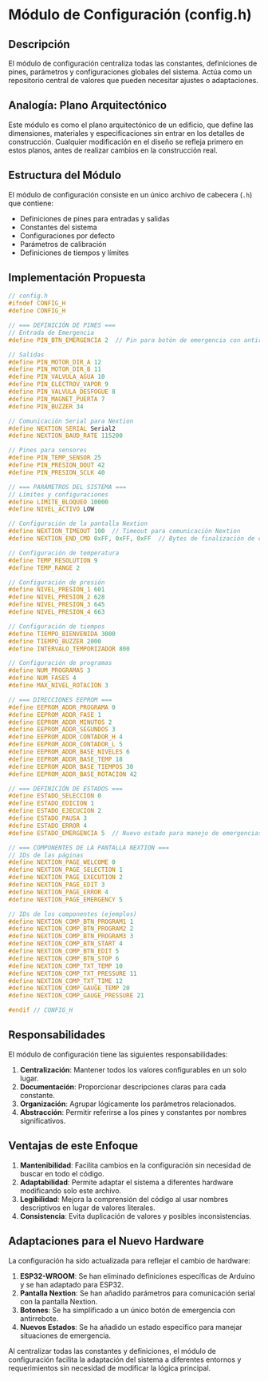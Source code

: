 # Módulo de Configuración (config.h)

## Descripción

El módulo de configuración centraliza todas las constantes, definiciones de pines, parámetros y configuraciones globales del sistema. Actúa como un repositorio central de valores que pueden necesitar ajustes o adaptaciones.

## Analogía: Plano Arquitectónico

Este módulo es como el plano arquitectónico de un edificio, que define las dimensiones, materiales y especificaciones sin entrar en los detalles de construcción. Cualquier modificación en el diseño se refleja primero en estos planos, antes de realizar cambios en la construcción real.

## Estructura del Módulo

El módulo de configuración consiste en un único archivo de cabecera (`.h`) que contiene:

- Definiciones de pines para entradas y salidas
- Constantes del sistema
- Configuraciones por defecto
- Parámetros de calibración
- Definiciones de tiempos y límites

## Implementación Propuesta

```cpp
// config.h
#ifndef CONFIG_H
#define CONFIG_H

// === DEFINICIÓN DE PINES ===
// Entrada de Emergencia
#define PIN_BTN_EMERGENCIA 2  // Pin para botón de emergencia con antirrebote

// Salidas
#define PIN_MOTOR_DIR_A 12
#define PIN_MOTOR_DIR_B 11
#define PIN_VALVULA_AGUA 10
#define PIN_ELECTROV_VAPOR 9
#define PIN_VALVULA_DESFOGUE 8
#define PIN_MAGNET_PUERTA 7
#define PIN_BUZZER 34

// Comunicación Serial para Nextion
#define NEXTION_SERIAL Serial2
#define NEXTION_BAUD_RATE 115200

// Pines para sensores
#define PIN_TEMP_SENSOR 25
#define PIN_PRESION_DOUT 42
#define PIN_PRESION_SCLK 40

// === PARÁMETROS DEL SISTEMA ===
// Límites y configuraciones
#define LIMITE_BLOQUEO 10000
#define NIVEL_ACTIVO LOW

// Configuración de la pantalla Nextion
#define NEXTION_TIMEOUT 100  // Timeout para comunicación Nextion
#define NEXTION_END_CMD 0xFF, 0xFF, 0xFF  // Bytes de finalización de comando

// Configuración de temperatura
#define TEMP_RESOLUTION 9
#define TEMP_RANGE 2

// Configuración de presión
#define NIVEL_PRESION_1 601
#define NIVEL_PRESION_2 628
#define NIVEL_PRESION_3 645
#define NIVEL_PRESION_4 663

// Configuración de tiempos
#define TIEMPO_BIENVENIDA 3000
#define TIEMPO_BUZZER 2000
#define INTERVALO_TEMPORIZADOR 800

// Configuración de programas
#define NUM_PROGRAMAS 3
#define NUM_FASES 4
#define MAX_NIVEL_ROTACION 3

// === DIRECCIONES EEPROM ===
#define EEPROM_ADDR_PROGRAMA 0
#define EEPROM_ADDR_FASE 1
#define EEPROM_ADDR_MINUTOS 2
#define EEPROM_ADDR_SEGUNDOS 3
#define EEPROM_ADDR_CONTADOR_H 4
#define EEPROM_ADDR_CONTADOR_L 5
#define EEPROM_ADDR_BASE_NIVELES 6
#define EEPROM_ADDR_BASE_TEMP 18
#define EEPROM_ADDR_BASE_TIEMPOS 30
#define EEPROM_ADDR_BASE_ROTACION 42

// === DEFINICIÓN DE ESTADOS ===
#define ESTADO_SELECCION 0
#define ESTADO_EDICION 1
#define ESTADO_EJECUCION 2
#define ESTADO_PAUSA 3
#define ESTADO_ERROR 4
#define ESTADO_EMERGENCIA 5  // Nuevo estado para manejo de emergencias

// === COMPONENTES DE LA PANTALLA NEXTION ===
// IDs de las páginas
#define NEXTION_PAGE_WELCOME 0
#define NEXTION_PAGE_SELECTION 1
#define NEXTION_PAGE_EXECUTION 2
#define NEXTION_PAGE_EDIT 3
#define NEXTION_PAGE_ERROR 4
#define NEXTION_PAGE_EMERGENCY 5

// IDs de los componentes (ejemplos)
#define NEXTION_COMP_BTN_PROGRAM1 1
#define NEXTION_COMP_BTN_PROGRAM2 2
#define NEXTION_COMP_BTN_PROGRAM3 3
#define NEXTION_COMP_BTN_START 4
#define NEXTION_COMP_BTN_EDIT 5
#define NEXTION_COMP_BTN_STOP 6
#define NEXTION_COMP_TXT_TEMP 10
#define NEXTION_COMP_TXT_PRESSURE 11
#define NEXTION_COMP_TXT_TIME 12
#define NEXTION_COMP_GAUGE_TEMP 20
#define NEXTION_COMP_GAUGE_PRESSURE 21

#endif // CONFIG_H
```

## Responsabilidades

El módulo de configuración tiene las siguientes responsabilidades:

1. **Centralización**: Mantener todos los valores configurables en un solo lugar.
2. **Documentación**: Proporcionar descripciones claras para cada constante.
3. **Organización**: Agrupar lógicamente los parámetros relacionados.
4. **Abstracción**: Permitir referirse a los pines y constantes por nombres significativos.

## Ventajas de este Enfoque

1. **Mantenibilidad**: Facilita cambios en la configuración sin necesidad de buscar en todo el código.
2. **Adaptabilidad**: Permite adaptar el sistema a diferentes hardware modificando solo este archivo.
3. **Legibilidad**: Mejora la comprensión del código al usar nombres descriptivos en lugar de valores literales.
4. **Consistencia**: Evita duplicación de valores y posibles inconsistencias.

## Adaptaciones para el Nuevo Hardware

La configuración ha sido actualizada para reflejar el cambio de hardware:

1. **ESP32-WROOM**: Se han eliminado definiciones específicas de Arduino y se han adaptado para ESP32.
2. **Pantalla Nextion**: Se han añadido parámetros para comunicación serial con la pantalla Nextion.
3. **Botones**: Se ha simplificado a un único botón de emergencia con antirrebote.
4. **Nuevos Estados**: Se ha añadido un estado específico para manejar situaciones de emergencia.

Al centralizar todas las constantes y definiciones, el módulo de configuración facilita la adaptación del sistema a diferentes entornos y requerimientos sin necesidad de modificar la lógica principal.

